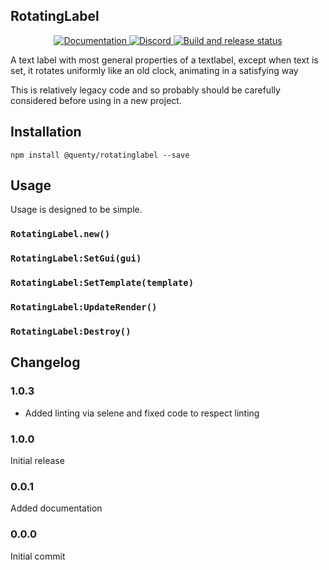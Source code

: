 ## RotatingLabel
<div align="center">
  <a href="http://quenty.github.io/api/">
    <img src="https://img.shields.io/badge/docs-website-green.svg" alt="Documentation" />
  </a>
  <a href="https://discord.gg/mhtGUS8">
    <img src="https://img.shields.io/badge/discord-nevermore-blue.svg" alt="Discord" />
  </a>
  <a href="https://github.com/Quenty/NevermoreEngine/actions">
    <img src="https://github.com/Quenty/NevermoreEngine/actions/workflows/build.yml/badge.svg" alt="Build and release status" />
  </a>
</div>

A text label with most general properties of a textlabel, except when text is set, it rotates uniformly like an old clock, animating in a satisfying way

This is relatively legacy code and so probably should be carefully considered before using in a new project.

## Installation
```
npm install @quenty/rotatinglabel --save
```

## Usage
Usage is designed to be simple.

### `RotatingLabel.new()`

### `RotatingLabel:SetGui(gui)`

### `RotatingLabel:SetTemplate(template)`

### `RotatingLabel:UpdateRender()`

### `RotatingLabel:Destroy()`


## Changelog

### 1.0.3
- Added linting via selene and fixed code to respect linting

### 1.0.0
Initial release

### 0.0.1
Added documentation

### 0.0.0
Initial commit